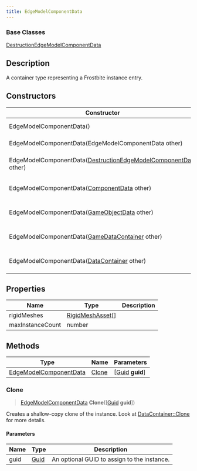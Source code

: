 ```yaml
---
title: EdgeModelComponentData
---
```

### Base Classes

[DestructionEdgeModelComponentData](DestructionEdgeModelComponentData)

## Description

A container type representing a Frostbite instance entry.

## Constructors

| Constructor                                                                                          | Description                                                                                                                                            |
| ---------------------------------------------------------------------------------------------------- | ------------------------------------------------------------------------------------------------------------------------------------------------------ |
| EdgeModelComponentData()                                                                             | Create a new instance of this container type.                                                                                                          |
| EdgeModelComponentData(EdgeModelComponentData other)                                                 | Create a reference copy of an instance of the same type.                                                                                               |
| EdgeModelComponentData([DestructionEdgeModelComponentData](DestructionEdgeModelComponentData) other) | Upcast an instance of type [DestructionEdgeModelComponentData](DestructionEdgeModelComponentData) to [EdgeModelComponentData](EdgeModelComponentData). |
| EdgeModelComponentData([ComponentData](ComponentData) other)                                         | Upcast an instance of type [ComponentData](ComponentData) to [EdgeModelComponentData](EdgeModelComponentData).                                         |
| EdgeModelComponentData([GameObjectData](GameObjectData) other)                                       | Upcast an instance of type [GameObjectData](GameObjectData) to [EdgeModelComponentData](EdgeModelComponentData).                                       |
| EdgeModelComponentData([GameDataContainer](GameDataContainer) other)                                 | Upcast an instance of type [GameDataContainer](GameDataContainer) to [EdgeModelComponentData](EdgeModelComponentData).                                 |
| EdgeModelComponentData([DataContainer](/vext/ref/shared/class/datacontainer) other)                    | Upcast an instance of type [DataContainer](/vext/ref/shared/class/datacontainer) to [EdgeModelComponentData](EdgeModelComponentData).                    |

## Properties

| Name             | Type                                 | Description |
| ---------------- | ------------------------------------ | ----------- |
| rigidMeshes      | [RigidMeshAsset](RigidMeshAsset)\[\] |             |
| maxInstanceCount | number                               |             |

## Methods

| Type                                             | Name            | Parameters                                     |
| ------------------------------------------------ | --------------- | ---------------------------------------------- |
| [EdgeModelComponentData](EdgeModelComponentData) | [Clone](#clone) | \[[Guid](/vext/ref/shared/class/guid) **guid**\] |

### Clone

> [EdgeModelComponentData](EdgeModelComponentData) **Clone**(\[[Guid](/vext/ref/shared/class/guid) **guid**\])

Creates a shallow-copy clone of the instance. Look at [DataContainer::Clone](/vext/ref/shared/class/datacontainer#clone) for more details.

#### Parameters

| Name | Type         | Description                                 |
| ---- | ------------ | ------------------------------------------- |
| guid | [Guid](Guid) | An optional GUID to assign to the instance. |
